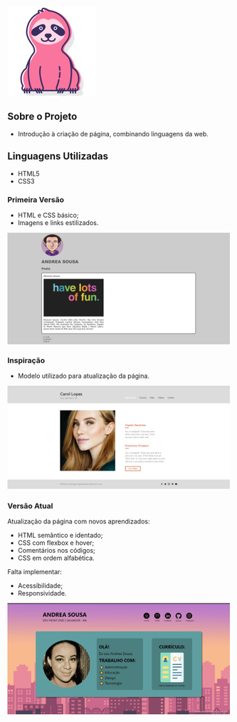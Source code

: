 <img src="./files/sloth.svg" width="200" text-align="center">

## Sobre o Projeto

- Introdução à criação de página, combinando linguagens da web.

## Linguagens Utilizadas

+ HTML5
+ CSS3

### Primeira Versão

- HTML e CSS básico;
- Imagens e links estilizados.

<img src="./files/antes.jpg" width="500">

### Inspiração

- Modelo utilizado para atualização da página.

<img src="./files/inspiração.jpg" width="500">


### Versão Atual

Atualização da página com novos aprendizados:
- HTML semântico e identado;
- CSS com flexbox e hover;
- Comentários nos códigos;
- CSS em ordem alfabética.

Falta implementar:
- Acessibilidade;
- Responsividade.

<img src="./files/depois.jpg" alt="" width="500">